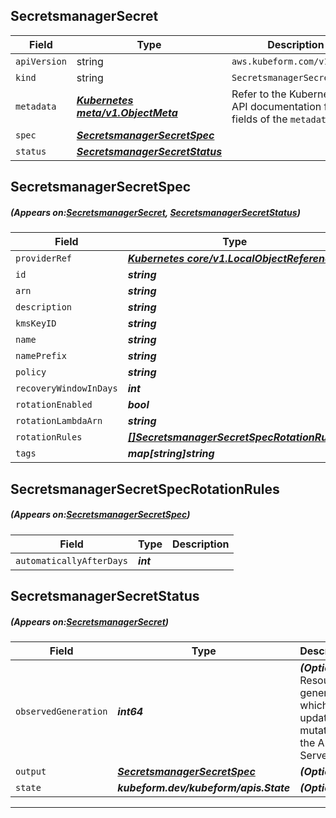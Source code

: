 ## SecretsmanagerSecret
| Field | Type | Description |
| ------ | ----- | ----------- |
| `apiVersion` | string | `aws.kubeform.com/v1alpha1` |
|    `kind` | string | `SecretsmanagerSecret` |
| `metadata` | ***[Kubernetes meta/v1.ObjectMeta](https://kubernetes.io/docs/reference/generated/kubernetes-api/v1.13/#objectmeta-v1-meta)***|Refer to the Kubernetes API documentation for the fields of the `metadata` field.|
| `spec` | ***[SecretsmanagerSecretSpec](#SecretsmanagerSecretSpec)***||
| `status` | ***[SecretsmanagerSecretStatus](#SecretsmanagerSecretStatus)***||
## SecretsmanagerSecretSpec
##### (Appears on:[SecretsmanagerSecret](#SecretsmanagerSecret), [SecretsmanagerSecretStatus](#SecretsmanagerSecretStatus))
| Field | Type | Description |
| ------ | ----- | ----------- |
| `providerRef` | ***[Kubernetes core/v1.LocalObjectReference](https://kubernetes.io/docs/reference/generated/kubernetes-api/v1.13/#localobjectreference-v1-core)***||
| `id` | ***string***||
| `arn` | ***string***| ***(Optional)*** |
| `description` | ***string***| ***(Optional)*** |
| `kmsKeyID` | ***string***| ***(Optional)*** |
| `name` | ***string***| ***(Optional)*** |
| `namePrefix` | ***string***| ***(Optional)*** |
| `policy` | ***string***| ***(Optional)*** |
| `recoveryWindowInDays` | ***int***| ***(Optional)*** |
| `rotationEnabled` | ***bool***| ***(Optional)*** |
| `rotationLambdaArn` | ***string***| ***(Optional)*** |
| `rotationRules` | ***[[]SecretsmanagerSecretSpecRotationRules](#SecretsmanagerSecretSpecRotationRules)***| ***(Optional)*** |
| `tags` | ***map[string]string***| ***(Optional)*** |
## SecretsmanagerSecretSpecRotationRules
##### (Appears on:[SecretsmanagerSecretSpec](#SecretsmanagerSecretSpec))
| Field | Type | Description |
| ------ | ----- | ----------- |
| `automaticallyAfterDays` | ***int***||
## SecretsmanagerSecretStatus
##### (Appears on:[SecretsmanagerSecret](#SecretsmanagerSecret))
| Field | Type | Description |
| ------ | ----- | ----------- |
| `observedGeneration` | ***int64***| ***(Optional)*** Resource generation, which is updated on mutation by the API Server.|
| `output` | ***[SecretsmanagerSecretSpec](#SecretsmanagerSecretSpec)***| ***(Optional)*** |
| `state` | ***kubeform.dev/kubeform/apis.State***| ***(Optional)*** |
---
